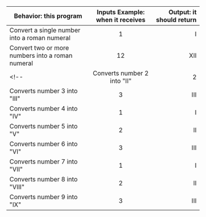 | Behavior: this program | Inputs Example: when it receives | Output: it should return|
|------------------|:-------------:|------:|
|Convert a single number into a roman numeral|1|I|
|Convert two or more numbers into a roman numeral|12|XII|
<!-- |Converts number 2 into "II"|2|II|
|Converts number 3 into "III"|3|III|
|Converts number 4 into "IV"|1|I|
|Converts number 5 into "V"|2|II|
|Converts number 6 into "VI"|3|III|
|Converts number 7 into "VII"|1|I|
|Converts number 8 into "VIII"|2|II|
|Converts number 9 into "IX"|3|III| -->
